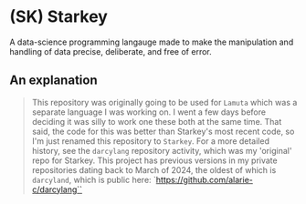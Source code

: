 # (SK) Starkey
A data-science programming langauge made to make the manipulation and handling of data precise, deliberate, and free of error.

## An explanation
> This repository was originally going to be used for `Lamuta` which was a separate language I was working on. I went a few days before deciding it was silly to work one these both at the same time. That said, the code for this was better than Starkey's most recent code, so I'm just renamed this repository to `Starkey`.
> For a more detailed history, see the `darcylang` repository activity, which was my 'original' repo for Starkey.
> This project has previous versions in my private repositories dating back to March of 2024, the oldest of which is `darcyland`, which is public here: `https://github.com/alarie-c/darcylang``